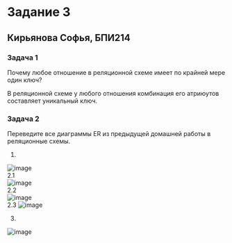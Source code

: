 # Задание 3
## Кирьянова Софья, БПИ214

### Задача 1
Почему любое отношение в реляционной схеме имеет по крайней мере один ключ?

В реляционной схеме у любого отношения комбинация его атриюутов составляет уникальный ключ.

### Задача 2
Переведите все диаграммы ER из предыдущей домашней работы в реляционные схемы.

1)
![image](https://github.com/kirSofya/DB/assets/116517600/b7a21aec-32d9-4833-917d-deda601998d1)  
2.1  
![image](https://github.com/kirSofya/DB/assets/116517600/751c82cd-444e-4a02-ab1e-7f88ef7d4879)  
2.2  
![image](https://github.com/kirSofya/DB/assets/116517600/2b380168-9b4b-40c2-9607-c5fbaf56753e)  
2.3
![image](https://github.com/kirSofya/DB/assets/116517600/4f47c2ca-5369-4877-9fc7-73449f5aadd7)  

3)  
![image](https://github.com/kirSofya/DB/assets/116517600/d521d074-3096-42cd-ae47-ff6f7c700d89)




